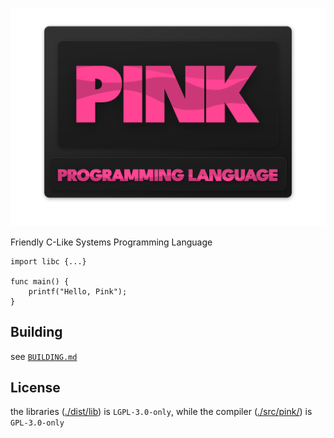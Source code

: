<p align="center">
  <img src="./assets/pink.png" width="512" />
</p>

Friendly C-Like Systems Programming Language

```pink
import libc {...}

func main() {
    printf("Hello, Pink");
}
```

## Building

see [`BUILDING.md`](./BUILDING.md)

## License

the libraries ([./dist/lib](./dist/lib/)) is `LGPL-3.0-only`, while the compiler  ([./src/pink/](./src/pink/)) is `GPL-3.0-only`
